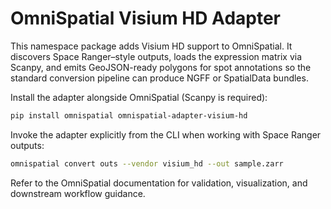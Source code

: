 # OmniSpatial Visium HD Adapter

This namespace package adds Visium HD support to OmniSpatial. It discovers Space Ranger–style outputs, loads the expression matrix via Scanpy, and emits GeoJSON-ready polygons for spot annotations so the standard conversion pipeline can produce NGFF or SpatialData bundles.

Install the adapter alongside OmniSpatial (Scanpy is required):

```bash
pip install omnispatial omnispatial-adapter-visium-hd
```

Invoke the adapter explicitly from the CLI when working with Space Ranger outputs:

```bash
omnispatial convert outs --vendor visium_hd --out sample.zarr
```

Refer to the OmniSpatial documentation for validation, visualization, and downstream workflow guidance.
